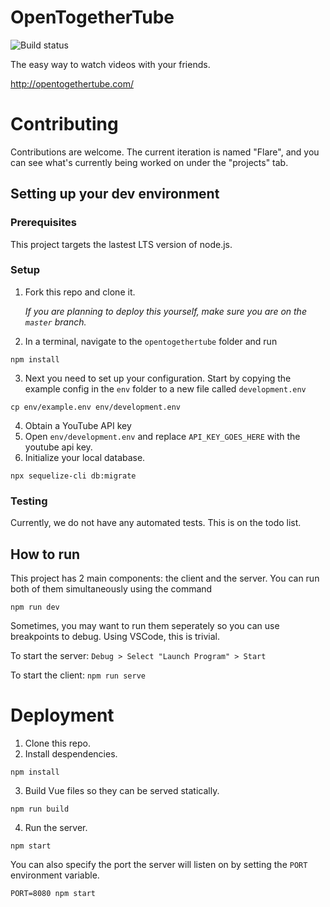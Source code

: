 # OpenTogetherTube

![Build status](https://travis-ci.org/dyc3/opentogethertube.svg?branch=master)

The easy way to watch videos with your friends.

http://opentogethertube.com/

# Contributing

Contributions are welcome. The current iteration is named "Flare", and you can
see what's currently being worked on under the "projects" tab.

## Setting up your dev environment

### Prerequisites

This project targets the lastest LTS version of node.js.

### Setup

1. Fork this repo and clone it.

	*If you are planning to deploy this yourself, make sure you are on the `master` branch.*

2. In a terminal, navigate to the `opentogethertube` folder and run
```
npm install
```
3. Next you need to set up your configuration. Start by copying the example
config in the `env` folder to a new file called `development.env`
```
cp env/example.env env/development.env
```
4. Obtain a YouTube API key
5. Open `env/development.env` and replace `API_KEY_GOES_HERE` with the youtube api key.
6. Initialize your local database.
```
npx sequelize-cli db:migrate
```

### Testing

Currently, we do not have any automated tests. This is on the todo list.

## How to run

This project has 2 main components: the client and the server. You can run
both of them simultaneously using the command
```
npm run dev
```

Sometimes, you may want to run them seperately so you can use breakpoints to
debug. Using VSCode, this is trivial.

To start the server: `Debug > Select "Launch Program" > Start`

To start the client: `npm run serve`


# Deployment

1. Clone this repo.
2. Install despendencies.
```
npm install
```
3. Build Vue files so they can be served statically.
```
npm run build
```
4. Run the server.
```
npm start
```

You can also specify the port the server will listen on by setting the
`PORT` environment variable.

```
PORT=8080 npm start
```
